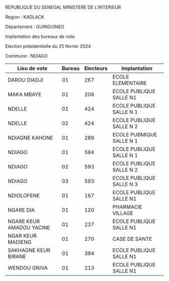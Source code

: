 REPUBLIQUE DU SENEGAL MINISTERE DE L'INTERIEUR

Région : KAOLACK

Département : GUINGUINEO

Implantation des bureaux de vote

Election présidentielle du 25 février 2024

Commune : NDIAGO

| Lieu de vote | Bureau | Electeurs | Implantation |
| - | - | - | - |
| DAROU DIADJI | 01 | 267 | ECOLE ELEMENTAIRE |
| MAKA MBAYE | 01 | 208 | ECOLE PUBLIQUE SALLE N1 |
| NDELLE | 01 | 424 | ECOLE PUBLIQUE SALLE N 1 |
| NDELLE | 02 | 424 | ECOLE PUBLIQUE SALLE N 2 |
| NDIAGNE KAHONE | 01 | 289 | ECOLE PUBMIQUE SALLE N 1 |
| NDIAGO | 01 | 594 | ECOLE PUBLIQUE SALLE N 1 |
| NDIAGO | 02 | 593 | ECOLE PUBLIQUE SALLE N 2 |
| NDIAGO | 03 | 593 | ECOLE PUBLIQUE SALLE N 3 |
| NDIOLOFENE | 01 | 167 | ECOLE PUBLIQUE SALLE N1 |
| NGARE DIA | 01 | 120 | PHARMACIE VILLAGE |
| NGARE KEUR AMADOU YACINE | 01 | 237 | ECOLE PUBLIQUE SALLE N1 |
| NGAR KEUR MADIENG | 01 | 270 | CASE DE SANTE |
| SAKHAGNE KEUR BIRANE | 01 | 394 | ECOLE PUBLIQUE SALLE N1 |
| WENDOU GNIVA | 01 | 213 | ECOLE PUBLIQUE SALLE N1 |

<!-- PageNumber="7/12" -->
